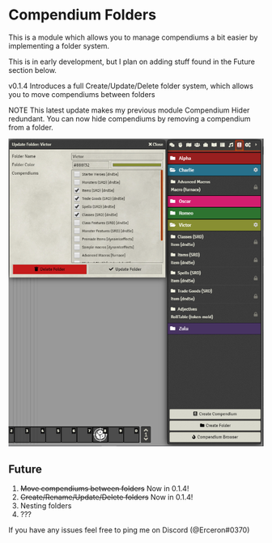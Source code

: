 # Compendium Folders

This is a module which allows you to manage compendiums a bit easier by implementing a folder system.

This is in early development, but I plan on adding stuff found in the Future section below.

v0.1.4 Introduces a full Create/Update/Delete folder system, which allows you to move compendiums between folders

NOTE This latest update makes my previous module Compendium Hider redundant. You can now hide compendiums by removing a compendium from a folder.

![](./example.png)

## Future

1. ~~Move compendiums between folders~~ Now in 0.1.4!
2. ~~Create/Rename/Update/Delete folders~~ Now in 0.1.4!
3. Nesting folders
4. ???

If you have any issues feel free to ping me on Discord (@Erceron#0370)
